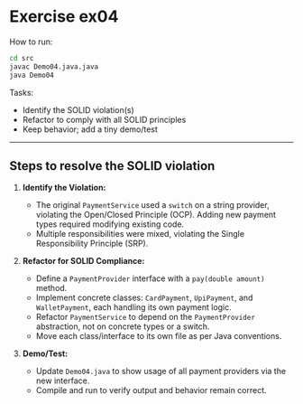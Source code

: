 # Exercise ex04

How to run:
```bash
cd src
javac Demo04.java.java
java Demo04
```


Tasks:
- Identify the SOLID violation(s)
- Refactor to comply with all SOLID principles
- Keep behavior; add a tiny demo/test

---

## Steps to resolve the SOLID violation

1. **Identify the Violation:**
	- The original `PaymentService` used a `switch` on a string provider, violating the Open/Closed Principle (OCP). Adding new payment types required modifying existing code.
	- Multiple responsibilities were mixed, violating the Single Responsibility Principle (SRP).

2. **Refactor for SOLID Compliance:**
	- Define a `PaymentProvider` interface with a `pay(double amount)` method.
	- Implement concrete classes: `CardPayment`, `UpiPayment`, and `WalletPayment`, each handling its own payment logic.
	- Refactor `PaymentService` to depend on the `PaymentProvider` abstraction, not on concrete types or a switch.
	- Move each class/interface to its own file as per Java conventions.

3. **Demo/Test:**
	- Update `Demo04.java` to show usage of all payment providers via the new interface.
	- Compile and run to verify output and behavior remain correct.
